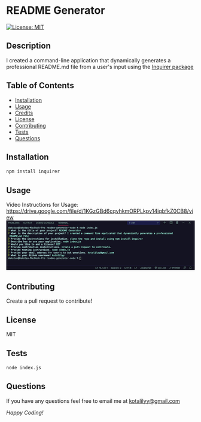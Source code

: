 # README Generator

[![License: MIT](https://img.shields.io/badge/License-MIT-yellow.svg)](https://opensource.org/licenses/MIT)

## Description

I created a command-line application that dynamically generates a professional README.md file from a user's input using the [Inquirer package](https://www.npmjs.com/package/inquirer)

## Table of Contents

  - [Installation](#installation)
  - [Usage](#usage)
  - [Credits](#credits)
  - [License](#license)
  - [Contributing](#contributing)
  - [Tests](#tests)
  - [Questions](#questions)

## Installation

```bash
npm install inquirer
``` 

## Usage

Video Instructions for Usage: https://drive.google.com/file/d/1KGzGBd6cqvhkmORPLkpv14iqbfkZ0CB8/view
![screenshot](/images/readmegen.PNG)

## Contributing 

Create a pull request to contribute!
 
## License

MIT

## Tests

```bash
node index.js
```

## Questions

If you have any questions feel free to email me at kotalilyy@gmail.com

_Happy Coding!_
